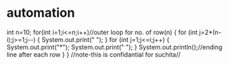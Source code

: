 # automation
int n=10;
	for(int i=1;i<=n;i++)//outer loop for no. of row(n)
		{
		for (int j=2*(n-i);j>=1;j--) {
			System.out.print(" ");
		}
		for (int j=1;j<=i;j++) {
			System.out.print("*");
			System.out.print(" ");
		}
		System.out.println();//ending line after each row
	}
}
//note-this is confidantial for suchita//

